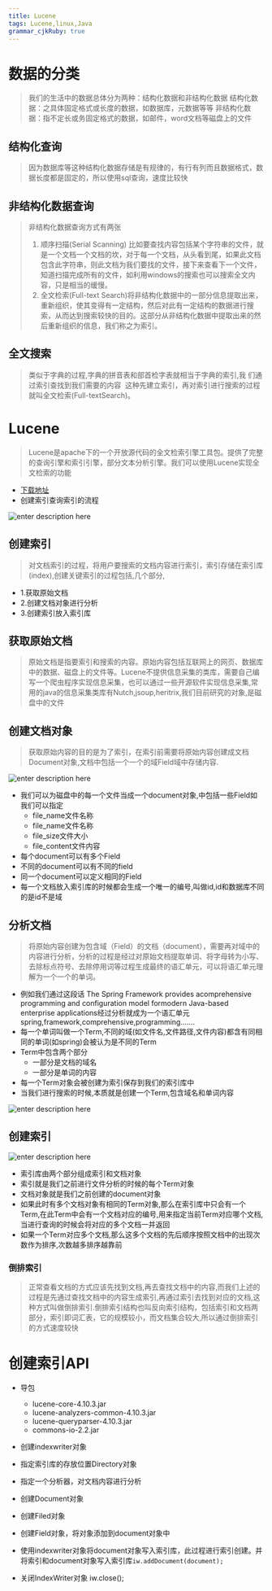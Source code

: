 ```yaml
---
title: Lucene
tags: Lucene,linux,Java
grammar_cjkRuby: true
---
```


# 数据的分类
> 我们的生活中的数据总体分为两种：结构化数据和非结构化数据
> 结构化数据：之具体固定格式或长度的数据，如数据库，元数据等等
> 非结构化数据：指不定长或务固定格式的数据，如邮件，word文档等磁盘上的文件

## 结构化查询

> 因为数据库等这种结构化数据存储是有规律的，有行有列而且数据格式，数据长度都是固定的，所以使用sql查询，速度比较快

## 非结构化数据查询

> 非结构化数据查询方式有两张
> 1. 顺序扫描(Serial Scanning) 比如要查找内容包括某个字符串的文件，就是一个文档一个文档的坎，对于每一个文档，从头看到尾，如果此文档包含此字符串，则此文档为我们要找的文件，接下来查看下一个文件，知道扫描完成所有的文件，如利用windows的搜索也可以搜索全文内容，只是相当的缓慢。
> 2. 全文检索(Full-text Search)将非结构化数据中的一部分信息提取出来，重新组织，使其变得有一定结构，然后对此有一定结构的数据进行搜索，从而达到搜索较快的目的。这部分从非结构化数据中提取出来的然后重新组织的信息，我们称之为索引。

## 全文搜索

> 类似于字典的过程,字典的拼音表和部首检字表就相当于字典的索引,我
们通过索引查找到我们需要的内容 
这种先建立索引，再对索引进行搜索的过程就叫全文检索(Full-textSearch)。

# Lucene

> Lucene是apache下的一个开放源代码的全文检索引擎工具包。提供了完整的查询引擎和索引引擎，部分文本分析引擎。我们可以使用Lucene实现全文检索的功能

- [下载地址][1]
- 创建索引查询索引的流程

![enter description here][2]

## 创建索引

> 对文档索引的过程，将用户要搜索的文档内容进行索引，索引存储在索引库(index),创建关键索引的过程包括,几个部分, 
- 1.获取原始文档
- 2.创建文档对象进行分析
- 3.创建索引放入索引库

## 获取原始文档

> 原始文档是指要索引和搜索的内容。原始内容包括互联网上的网页、数据库中的数据、磁盘上的文件等。Lucene不提供信息采集的类库，需要自己编写一个爬虫程序实现信息采集，也可以通过一些开源软件实现信息采集,常用的java的信息采集类库有Nutch,jsoup,heritrix,我们目前研究的对象,是磁盘中的文件

## 创建文档对象
> 获取原始内容的目的是为了索引，在索引前需要将原始内容创建成文档Document对象,文档中包括一个一个的域Field域中存储内容.


![enter description here][3]

- 我们可以为磁盘中的每一个文件当成一个document对象,中包括一些Field如我们可以指定 
	- file_name文件名称
	- file_name文件名称
	- file_size文件大小
	- file_content文件内容
- 每个document可以有多个Field
- 不同的document可以有不同的field
- 同一个document可以定义相同的Field
- 每一个文档放入索引库的时候都会生成一个唯一的编号,叫做id,id和数据库不同的是id不是域

## 分析文档

> 将原始内容创建为包含域（Field）的文档（document），需要再对域中的内容进行分析，分析的过程是经过对原始文档提取单词、将字母转为小写、去除标点符号、去除停用词等过程生成最终的语汇单元，可以将语汇单元理解为一个一个的单词。

- 例如我们通过这段话 The Spring Framework provides acomprehensive programming and configuration model formodern Java-based enterprise applications经过分析就成为一个语汇单元 spring,framework,comprehensive,programming.......
- 每一个单词叫做一个Term,不同的域(如文件名,文件路径,文件内容)都含有同相同的单词(如spring)会被认为是不同的Term
- Term中包含两个部分 
	- 一部分是文档的域名
	- 一部分是单词的内容
- 每一个Term对象会被创建为索引保存到我们的索引库中
- 当我们进行搜索的时候,本质就是创建一个Term,包含域名和单词内容

![enter description here][4]

## 创建索引
![enter description here][5]

- 索引库由两个部分组成索引和文档对象
- 索引就是我们之前进行文件分析的时候的每个Term对象
- 文档对象就是我们之前创建的document对象
- 如果此时有多个文档对象有相同的Term对象,那么在索引库中只会有一个Term,在此Term中会有一个文档对应的编号,用来指定当前Term对应哪个文档,当进行查询的时候会将对应的多个文档一并返回
- 如果一个Term对应多个文档,那么这多个文档的先后顺序按照文档中的出现次数作为排序,次数越多排序越靠前

### 倒排索引

> 正常查看文档的方式应该先找到文档,再去查找文档中的内容,而我们上述的过程是先通过查找文档中的内容生成索引,再通过索引去找到对应的文档,这种方式叫做倒排索引.倒排索引结构也叫反向索引结构，包括索引和文档两部分，索引即词汇表，它的规模较小，而文档集合较大,所以通过倒排索引的方式速度较快

# 创建索引API

- 导包
	- lucene-core-4.10.3.jar
	- lucene-analyzers-common-4.10.3.jar
	- lucene-queryparser-4.10.3.jar
	- commons-io-2.2.jar
- 创建indexwriter对象
- 指定索引库的存放位置Directory对象
- 指定一个分析器，对文档内容进行分析
- 创建Document对象
- 创建Filed对象
- 创建Field对象，将对象添加到document对象中
- 使用indexwriter对象将document对象写入索引库，此过程进行索引创建。并将索引和document对象写入索引库`iw.addDocument(document);`
- 关闭IndexWriter对象 iw.close();




  [1]: http://lucene.apache.org
  [2]:https://www.github.com/xiesen310/notes_Images/raw/master/images/1506512560549.jpg
  [3]: https://www.github.com/xiesen310/notes_Images/raw/master/images/1506513156990.jpg
  [4]: https://www.github.com/xiesen310/notes_Images/raw/master/images/1506513464576.jpg
  [5]: https://www.github.com/xiesen310/notes_Images/raw/master/images/1506513492461.jpg